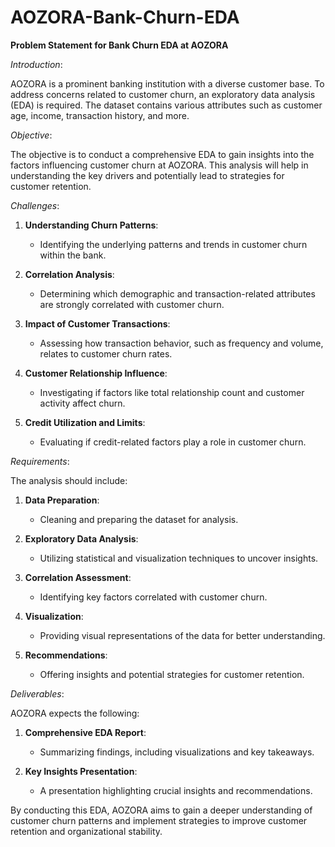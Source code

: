 # AOZORA-Bank-Churn-EDA

**Problem Statement for Bank Churn EDA at AOZORA**

*Introduction*:

AOZORA is a prominent banking institution with a diverse customer base. To address concerns related to customer churn, an exploratory data analysis (EDA) is required. The dataset contains various attributes such as customer age, income, transaction history, and more.

*Objective*:

The objective is to conduct a comprehensive EDA to gain insights into the factors influencing customer churn at AOZORA. This analysis will help in understanding the key drivers and potentially lead to strategies for customer retention.

*Challenges*:

1. **Understanding Churn Patterns**:
   - Identifying the underlying patterns and trends in customer churn within the bank.

2. **Correlation Analysis**:
   - Determining which demographic and transaction-related attributes are strongly correlated with customer churn.

3. **Impact of Customer Transactions**:
   - Assessing how transaction behavior, such as frequency and volume, relates to customer churn rates.

4. **Customer Relationship Influence**:
   - Investigating if factors like total relationship count and customer activity affect churn.

5. **Credit Utilization and Limits**:
   - Evaluating if credit-related factors play a role in customer churn.

*Requirements*:

The analysis should include:

1. **Data Preparation**:
   - Cleaning and preparing the dataset for analysis.

2. **Exploratory Data Analysis**:
   - Utilizing statistical and visualization techniques to uncover insights.

3. **Correlation Assessment**:
   - Identifying key factors correlated with customer churn.

4. **Visualization**:
   - Providing visual representations of the data for better understanding.

5. **Recommendations**:
   - Offering insights and potential strategies for customer retention.

*Deliverables*:

AOZORA expects the following:

1. **Comprehensive EDA Report**:
   - Summarizing findings, including visualizations and key takeaways.

2. **Key Insights Presentation**:
   - A presentation highlighting crucial insights and recommendations.

By conducting this EDA, AOZORA aims to gain a deeper understanding of customer churn patterns and implement strategies to improve customer retention and organizational stability.

